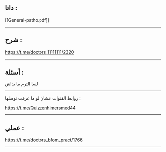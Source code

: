 ##  داتا :

[[General-patho.pdf]]

---
## شرح :

https://t.me/doctors_11111111/2320

---
## أسئلة :

لسا الترم ما بداش

---

 روابط القنوات عشان لو ما عرفت توصلها :
 
https://t.me/Quizzenhimersmed44

---
## عملي :

https://t.me/doctors_bfom_pract/1766

---
